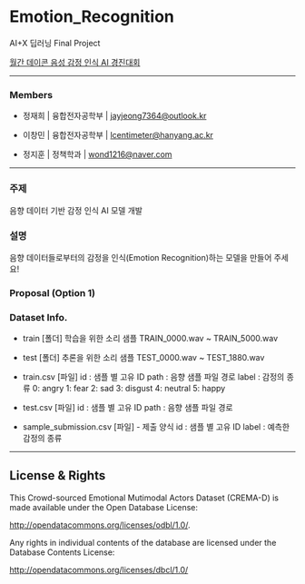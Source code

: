 # Emotion_Recognition
AI+X 딥러닝 Final Project


[월간 데이콘 음성 감정 인식 AI 경진대회](https://dacon.io/competitions/official/236105/overview/description)

-----------------------------

### Members
* 정재희 | 융합전자공학부 | jayjeong7364@outlook.kr

* 이창민 | 융합전자공학부 | lcentimeter@hanyang.ac.kr

* 정지훈 | 정책학과 | wond1216@naver.com

----------------------------

### 주제
음향 데이터 기반 감정 인식 AI 모델 개발



### 설명
음향 데이터들로부터의 감정을 인식(Emotion Recognition)하는 모델을 만들어 주세요!

### Proposal (Option 1)

### Dataset Info.

* train [폴더]
학습을 위한 소리 샘플
TRAIN_0000.wav ~ TRAIN_5000.wav


* test [폴더]
추론을 위한 소리 샘플
TEST_0000.wav ~ TEST_1880.wav


* train.csv [파일]
id : 샘플 별 고유 ID
path : 음향 샘플 파일 경로
label : 감정의 종류
0: angry
1: fear
2: sad
3: disgust
4: neutral
5: happy


* test.csv [파일]
id : 샘플 별 고유 ID
path : 음향 샘플 파일 경로


* sample_submission.csv [파일] - 제출 양식
id : 샘플 별 고유 ID
label : 예측한 감정의 종류

-------------------------
## License & Rights
This Crowd-sourced Emotional Mutimodal Actors Dataset (CREMA-D) is made available under the Open Database License: 

http://opendatacommons.org/licenses/odbl/1.0/. 

Any rights in individual contents of the database are licensed under the Database Contents License: 

http://opendatacommons.org/licenses/dbcl/1.0/
